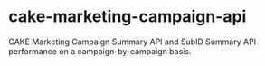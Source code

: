 # cake-marketing-campaign-api
CAKE Marketing Campaign Summary API and SubID Summary API performance on a campaign-by-campaign basis.
